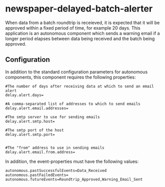 newspaper-delayed-batch-alerter
===============================

When data from a batch roundtrip is receieved, it is expected that it will be approved within a fixed period of time, for
example 20 days. This application is an autonomous component which sends a warning email if a longer period elapses
between data being received and the batch being approved.

## Configuration

In addition to the standard configuration parameters for autonomous components, this component requires the following
properties:

    #The number of days after receiving data at which to send an email alert
    delay.alert.days=

    #A comma-separated list of addresses to which to send emails
    delay.alert.email.addresses=

    #The smtp server to use for sending emails
    delay.alert.smtp.host=

    #The smtp port of the host
    delay.alert.smtp.port=


    #The "from" address to use in sending emails
    delay.alert.email.from.address=

In addition, the event-properties must have the following values:

    autonomous.pastSuccessfulEvents=Data_Received
    autonomous.pastFailedEvents=
    autonomous.futureEvents=Roundtrip_Approved,Warning_Email_Sent


